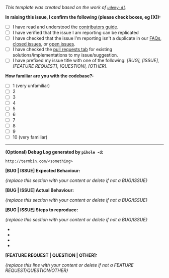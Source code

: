 _This template was created based on the work of [`udemy-dl`](https://github.com/nishad/udemy-dl/blob/master/LICENSE)._

**In raising this issue, I confirm the following (please check boxes, eg [X]):**

- [ ] I have read and understood the [contributors guide](https://github.com/pi-hole/pi-hole/blob/master/CONTRIBUTING.md).
- [ ] I have verified that the issue I am reporting can be replicated
- [ ] I have checked that the issue I'm reporting isn't a duplicate in our [FAQs](https://github.com/pi-hole/pi-hole/wiki/FAQs), [closed issues](https://github.com/pi-hole/pi-hole/issues?utf8=%E2%9C%93&q=is%3Aissue%20is%3Aclosed%20), or [open issues](https://github.com/pi-hole/pi-hole/issues).
- [ ] I have checked the [pull requests tab](https://github.com/pi-hole/pi-hole/pulls) for existing solutions/implementations to my issue/suggestion.
- [ ] I have prefixed my issue title with one of the following: _[BUG], [ISSUE], [FEATURE REQUEST], [QUESTION], [OTHER]_.

**How familiar are you with the codebase?:**

- [ ] 1 (very unfamiliar)
- [ ] 2
- [ ] 3
- [ ] 4
- [ ] 5
- [ ] 6
- [ ] 7
- [ ] 8
- [ ] 9
- [ ] 10 (very familiar)

---
**(Optional) Debug Log generated by `pihole -d`:**

`http://termbin.com/<something>`

**[BUG | ISSUE] Expected Behaviour:**

_{replace this section with your content or delete if not a BUG/ISSUE}_

**[BUG | ISSUE] Actual Behaviour:**

_{replace this section with your content or delete if not a BUG/ISSUE}_

**[BUG | ISSUE] Steps to reproduce:**

_{replace this section with your content or delete if not a BUG/ISSUE}_

-
-
-
-

**[FEATURE REQUEST | QUESTION | OTHER]:**

_{replace this line with your content or delete if not a FEATURE REQUEST/QUESTION/OTHER}_
